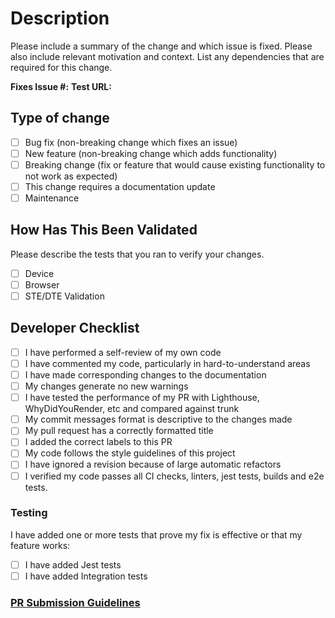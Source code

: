 # Description

Please include a summary of the change and which issue is fixed. Please also include relevant motivation and context. List any dependencies that are required for this change.

**Fixes Issue #:**
**Test URL:**

## Type of change

- [ ] Bug fix (non-breaking change which fixes an issue)
- [ ] New feature (non-breaking change which adds functionality)
- [ ] Breaking change (fix or feature that would cause existing functionality to not work as expected)
- [ ] This change requires a documentation update
- [ ] Maintenance

## How Has This Been Validated

Please describe the tests that you ran to verify your changes.

- [ ] Device
- [ ] Browser
- [ ] STE/DTE Validation

## Developer Checklist

- [ ] I have performed a self-review of my own code
- [ ] I have commented my code, particularly in hard-to-understand areas
- [ ] I have made corresponding changes to the documentation
- [ ] My changes generate no new warnings
- [ ] I have tested the performance of my PR with Lighthouse, WhyDidYouRender, etc and compared against trunk
- [ ] My commit messages format is descriptive to the changes made
- [ ] My pull request has a correctly formatted title
- [ ] I added the correct labels to this PR
- [ ] My code follows the style guidelines of this project
- [ ] I have ignored a revision because of large automatic refactors
- [ ] I verified my code passes all CI checks, linters, jest tests, builds and e2e tests.

### Testing

I have added one or more tests that prove my fix is effective or that my feature works:

- [ ] I have added Jest tests
- [ ] I have added Integration tests

### [PR Submission Guidelines](workflows/test.md)
